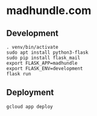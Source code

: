 # madhundle.com

## Development
```
. venv/bin/activate
sudo apt install python3-flask
sudo pip install flask_mail
export FLASK_APP=madhundle
export FLASK_ENV=development
flask run
```

## Deployment
```
gcloud app deploy
```